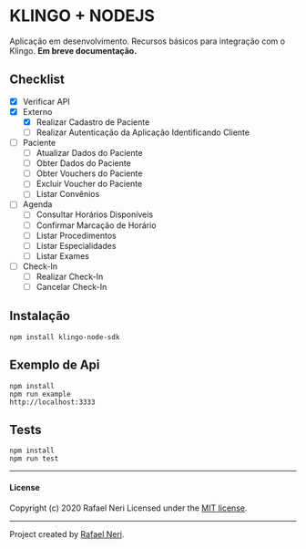# KLINGO + NODEJS

Aplicação em desenvolvimento. Recursos básicos para integração com o Klingo. **Em breve documentação.**

## Checklist
- [x] Verificar API
- [x] Externo
	- [x] Realizar Cadastro de Paciente
	- [ ] Realizar Autenticação da Aplicação Identificando Cliente
- [ ] Paciente
	- [ ] Atualizar Dados do Paciente
	- [ ] Obter Dados do Paciente
	- [ ] Obter Vouchers do Paciente
	- [ ] Excluir Voucher do Paciente
	- [ ] Listar Convênios
- [ ] Agenda
	- [ ] Consultar Horários Disponíveis
	- [ ] Confirmar Marcação de Horário
	- [ ] Listar Procedimentos
	- [ ] Listar Especialidades
	- [ ] Listar Exames
- [ ] Check-In
	- [ ] Realizar Check-In
	- [ ] Cancelar Check-In

## Instalação
```
npm install klingo-node-sdk
```

## Exemplo de Api
```
npm install
npm run example
http://localhost:3333
```

## Tests
```
npm install
npm run test
```


***

#### License
Copyright (c) 2020 Rafael Neri
Licensed under the [MIT license](LICENSE).


***

Project created by [Rafael Neri](mailto:rafael.neri@gmail.com).
